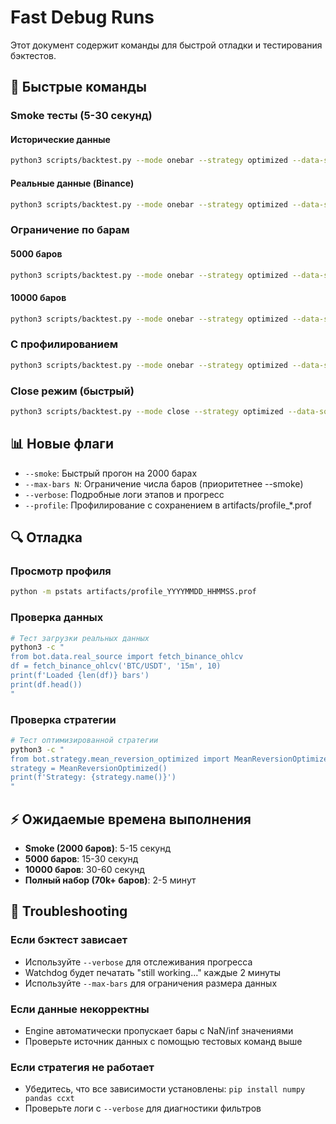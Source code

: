 # Fast Debug Runs

Этот документ содержит команды для быстрой отладки и тестирования бэктестов.

## 🚀 Быстрые команды

### Smoke тесты (5-30 секунд)

#### Исторические данные
```bash
python3 scripts/backtest.py --mode onebar --strategy optimized --data-source historical --smoke --verbose --out artifacts/backtests/onebar_hist_smoke.csv
```

#### Реальные данные (Binance)
```bash
python3 scripts/backtest.py --mode onebar --strategy optimized --data-source real --pair BTC/USDT --timeframe 15m --limit 1500 --smoke --verbose --out artifacts/backtests/onebar_real_smoke.csv
```

### Ограничение по барам

#### 5000 баров
```bash
python3 scripts/backtest.py --mode onebar --strategy optimized --data-source historical --max-bars 5000 --verbose --out artifacts/backtests/onebar_hist_5k.csv
```

#### 10000 баров
```bash
python3 scripts/backtest.py --mode onebar --strategy optimized --data-source historical --max-bars 10000 --verbose --out artifacts/backtests/onebar_hist_10k.csv
```

### С профилированием

```bash
python3 scripts/backtest.py --mode onebar --strategy optimized --data-source historical --max-bars 5000 --verbose --profile --out artifacts/backtests/onebar_hist_5k_profiled.csv
```

### Close режим (быстрый)

```bash
python3 scripts/backtest.py --mode close --strategy optimized --data-source historical --max-bars 2000 --verbose --out artifacts/backtests/close_hist_2k.csv
```

## 📊 Новые флаги

- `--smoke`: Быстрый прогон на 2000 барах
- `--max-bars N`: Ограничение числа баров (приоритетнее --smoke)
- `--verbose`: Подробные логи этапов и прогресс
- `--profile`: Профилирование с сохранением в artifacts/profile_*.prof

## 🔍 Отладка

### Просмотр профиля
```bash
python -m pstats artifacts/profile_YYYYMMDD_HHMMSS.prof
```

### Проверка данных
```bash
# Тест загрузки реальных данных
python3 -c "
from bot.data.real_source import fetch_binance_ohlcv
df = fetch_binance_ohlcv('BTC/USDT', '15m', 10)
print(f'Loaded {len(df)} bars')
print(df.head())
"
```

### Проверка стратегии
```bash
# Тест оптимизированной стратегии
python3 -c "
from bot.strategy.mean_reversion_optimized import MeanReversionOptimized
strategy = MeanReversionOptimized()
print(f'Strategy: {strategy.name()}')
"
```

## ⚡ Ожидаемые времена выполнения

- **Smoke (2000 баров)**: 5-15 секунд
- **5000 баров**: 15-30 секунд  
- **10000 баров**: 30-60 секунд
- **Полный набор (70k+ баров)**: 2-5 минут

## 🐛 Troubleshooting

### Если бэктест зависает
- Используйте `--verbose` для отслеживания прогресса
- Watchdog будет печатать "still working..." каждые 2 минуты
- Используйте `--max-bars` для ограничения размера данных

### Если данные некорректны
- Engine автоматически пропускает бары с NaN/inf значениями
- Проверьте источник данных с помощью тестовых команд выше

### Если стратегия не работает
- Убедитесь, что все зависимости установлены: `pip install numpy pandas ccxt`
- Проверьте логи с `--verbose` для диагностики фильтров
